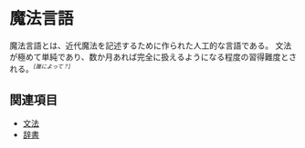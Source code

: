 # 魔法言語
魔法言語とは、近代魔法を記述するために作られた人工的な言語である。
文法が極めて単純であり、数か月あれば完全に扱えるようになる程度の習得難度とされる。<sup><small><i>[誰によって？]</i></small></sup>

## 関連項目
* [文法](grammar.md)
* [辞書](dictionary/index.md)
